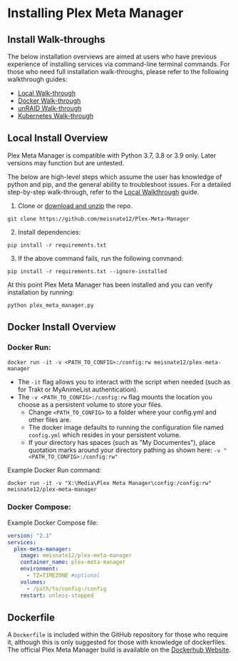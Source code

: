 # Installing Plex Meta Manager

## Install Walk-throughs
The below installation overviews are aimed at users who have previous experience of installing services via command-line terminal commands. For those who need full installation walk-throughs, please refer to the following walkthrough guides:
  * [Local Walk-through](https://metamanager.wiki/en/develop/home/guides/local.html)
  * [Docker Walk-through](https://metamanager.wiki/en/develop/home/guides/docker.html)
  * [unRAID Walk-through](https://metamanager.wiki/en/develop/home/guides/unraid.html)
  * [Kubernetes Walk-through](https://metamanager.wiki/en/develop/home/guides/kubernetes.html)
## Local Install Overview

Plex Meta Manager is compatible with Python 3.7, 3.8 or 3.9 only. Later versions may function but are untested.

The below are high-level steps which assume the user has knowledge of python and pip, and the general ability to troubleshoot issues. For a detailed step-by-step walk-through, refer to the [Local Walkthrough](https://metamanager.wiki/en/develop/home/guides/local.html#) guide.

1. Clone or [download and unzip](https://github.com/meisnate12/Plex-Meta-Manager/archive/refs/heads/master.zip) the repo.

```shell
git clone https://github.com/meisnate12/Plex-Meta-Manager
```
2. Install dependencies:

```shell
pip install -r requirements.txt
```

3. If the above command fails, run the following command:

```shell
pip install -r requirements.txt --ignore-installed
```

At this point Plex Meta Manager has been installed and you can verify installation by running:

```shell
python plex_meta_manager.py
```

## Docker Install Overview

### Docker Run:

```shell
docker run -it -v <PATH_TO_CONFIG>:/config:rw meisnate12/plex-meta-manager
```
* The `-it` flag allows you to interact with the script when needed (such as for Trakt or MyAnimeList authentication). 
* The `-v <PATH_TO_CONFIG>:/config:rw` flag mounts the location you choose as a persistent volume to store your files. 
  * Change `<PATH_TO_CONFIG>` to a folder where your config.yml and other files are. 
  * The docker image defaults to running the configuration file named `config.yml` which resides in your persistent volume.
  * If your directory has spaces (such as "My Documentes"), place quotation marks around your directory pathing as shown here: `-v "<PATH_TO_CONFIG>:/config:rw"`


Example Docker Run command:

```shell
docker run -it -v "X:\Media\Plex Meta Manager\config:/config:rw" meisnate12/plex-meta-manager
```

### Docker Compose:

Example Docker Compose file:
```yaml
version: "2.1"
services:
  plex-meta-manager:
    image: meisnate12/plex-meta-manager
    container_name: plex-meta-manager
    environment:
      - TZ=TIMEZONE #optional
    volumes:
      - /path/to/config:/config 
    restart: unless-stopped 
```
## Dockerfile
A `Dockerfile` is included within the GitHub repository for those who require it, although this is only suggested for those with knowledge of dockerfiles. The official Plex Meta Manager build is  available on the [Dockerhub Website](https://hub.docker.com/r/meisnate12/plex-meta-manager).